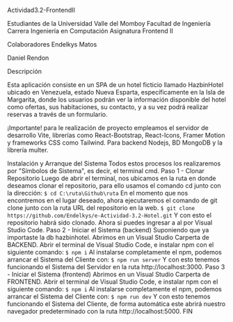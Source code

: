 Actividad3.2-FrontendII


Estudiantes de la Universidad Valle del Momboy Facultad de Ingeniería Carrera Ingeniería en Computación Asignatura Frontend II

Colaboradores
Endelkys Matos

Daniel Rendon

Descripción

Esta aplicación consiste en un SPA de un hotel ficticio llamado HazbinHotel ubicado en Venezuela, estado Nueva Esparta, específicamente en la Isla de Margarita, donde los usuarios podrán ver la información disponible del hotel como ofertas, sus habitaciones, su contacto, y a su vez podrá realizar reservas a través de un formulario.

¡Importante! para le realización de proyecto empleamos el servidor de desarrollo Vite, librerías como React-Bootstrap, React-Icons, Framer Motion y frameworks CSS como Tailwind. Para backend Nodejs, BD MongoDB y la librería multer.

Instalación y Arranque del Sistema
Todos estos procesos los realizaremos por "Símbolos de Sistema", es decir, el terminal cmd.
Paso 1 - Clonar Repositorio
Luego de abrir el terminal, nos ubicamos en la ruta en donde deseamos clonar el repositorio, para ello usamos el comando cd junto con la dirección: ``` $ cd C:\ruta\Github\ruta ```
En el momento que nos encontremos en el lugar deseado, ahora ejecutaremos el comando de git clone junto con la ruta URL del repositorio en la web. ``` $ git clone https://github.com/Endelkys/e-Actividad-3.2-Hotel.git ```
Y con esto el repositorio habrá sido clonado. Ahora si puedes ingresar a al por Visual Studio Code.
Paso 2 - Iniciar el Sistema (backend)
Suponiendo que ya importaste la db hazbinhotel.
Abrimos en un Visual Studio Carperta de BACKEND.
Abrir el terminal de Visual Studio Code, e instalar npm con el siguiente comando: ``` $ npm i ```
Al instalarse completamente el npm, podemos arrancar el Sistema del Cliente con: ``` $ npm run server ```
Y con esto tenemos funcionando el Sistema del Servidor en la ruta http://localhost:3000.
Paso 3 - Iniciar el Sistema (frontend)
Abrimos en un Visual Studio Carperta de FRONTEND.
Abrir el terminal de Visual Studio Code, e instalar npm con el siguiente comando: ``` $ npm i ```
Al instalarse completamente el npm, podemos arrancar el Sistema del Cliente con: ``` $ npm run dev ```
Y con esto tenemos funcionando el Sistema del Cliente, de forma automática este abrirá nuestro navegador predeterminado con la ruta http://localhost:5000.
FIN
